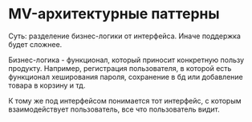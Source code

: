 # MV-архитектурные паттерны

Суть: разделение бизнес-логики от интерфейса. Иначе поддержка будет сложнее.

Бизнес-логика - функционал, который приносит конкретную пользу продукту. Например, регистрация пользователя, в которой есть функционал хеширования пароля, сохранение в бд или добавление товара в корзину и тд.

К тому же под интерфейсом понимается тот интерфейс, с которым взаимодействует пользователь, все что пользователь видит.

 